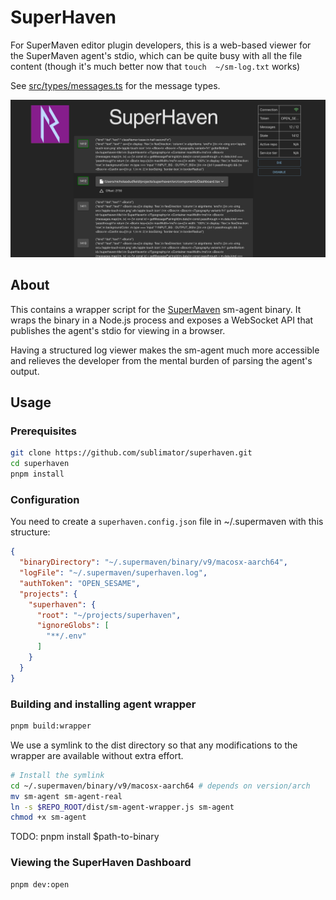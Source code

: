 # SuperHaven

For SuperMaven editor plugin developers, this is a web-based viewer for the SuperMaven agent's stdio,
which can be quite busy with all the file content (though it's much better now that `touch  ~/sm-log.txt` works)

See [src/types/messages.ts](src/types/messages.ts) for the message types.

![dash](public/dash.png)

## About

This contains a wrapper script for the [SuperMaven](https://supermaven.com/) sm-agent binary.
It wraps the binary in a Node.js process and exposes a WebSocket API that publishes the
agent's stdio for viewing in a browser.

Having a structured log viewer makes the sm-agent much more accessible and relieves
the developer from the mental burden of parsing the agent's output.

## Usage

### Prerequisites

```bash
git clone https://github.com/sublimator/superhaven.git
cd superhaven
pnpm install
```

### Configuration

You need to create a `superhaven.config.json` file in ~/.supermaven with this structure:

```json
{
  "binaryDirectory": "~/.supermaven/binary/v9/macosx-aarch64",
  "logFile": "~/.supermaven/superhaven.log",
  "authToken": "OPEN_SESAME",
  "projects": {
    "superhaven": {
      "root": "~/projects/superhaven",
      "ignoreGlobs": [
        "**/.env"
      ]
    }
  }
}
```

### Building and installing agent wrapper

```bash
pnpm build:wrapper
```

We use a symlink to the dist directory so that any modifications to the wrapper
are available without extra effort.

```bash
# Install the symlink
cd ~/.supermaven/binary/v9/macosx-aarch64 # depends on version/arch 
mv sm-agent sm-agent-real
ln -s $REPO_ROOT/dist/sm-agent-wrapper.js sm-agent
chmod +x sm-agent
```

TODO: pnpm install $path-to-binary

### Viewing the SuperHaven Dashboard

```bash
pnpm dev:open
```
